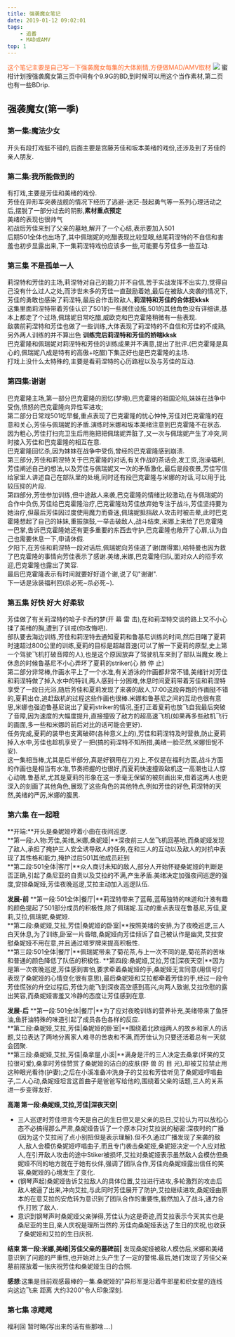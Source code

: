 ```yaml
---
title: 强袭魔女笔记
date: 2019-01-12 09:02:01
tags:
    - 追番
    - MAD或AMV
top: 1
---
```

<scan style="color:#FF682B">这个笔记主要是自己写一下强袭魔女每集的大体剧情,方便做MAD/AMV取材</scan>
![](https://timgsa.baidu.com/timg?image&quality=80&size=b9999_10000&sec=1564508806926&di=d990fd9e5ba4267e8ab138ae3cfae0d2&imgtype=0&src=http%3A%2F%2Fg.hiphotos.baidu.com%2Fbaike%2Fc0%253Dbaike60%252C5%252C5%252C60%252C20%2Fsign%3Daf26333e828ba61ecbe3c07d205dfc6f%2Fe824b899a9014c0870151d510a7b02087bf4f413.jpg)
蜜柑计划搜强袭魔女第三页中间有个9.9G的BD,到时候可以用这个当作素材,第二页也有一些BDrip.
<!-- more -->
## 强袭魔女(第一季)
### 第一集:魔法少女 
开头有段打戏挺不错的,后面主要是宫藤芳佳和坂本美绪的戏份,还涉及到了芳佳的亲人朋友.  
### 第二集:我所能做到的 
有打戏,主要是芳佳和美绪的戏份.  
芳佳在异形军突袭战舰的情况下经历了逃避-迷茫-鼓起勇气等一系列心理活动之后,摆脱了一部分过去的阴影,**素材重点预定**  
美绪的表现也很帅气  
初战后芳佳来到了父亲的墓地,解开了一个心结,表示要加入501  
后期501全体也出场了,其中佩瑞妮的吃醋表现比较显眼,结尾莉涅特的不自信和害羞也初步显露出来,下一集莉涅特戏份应该多一些,可能要与芳佳多一些互动.  
### 第三集 不是孤单一人 
莉涅特和芳佳的主场,莉涅特对自己的能力并不自信,苦于实战发挥不出实力,觉得自己没有什么过人之处,而涉世未多的芳佳一直鼓励着她,最后在被敌人突袭的情况下,芳佳的勇敢也感染了莉涅特,最后合作击败敌人,**莉涅特和芳佳的合体技kksk**  
这集里面莉涅特带着芳佳认识了501的一些居住设施,501的其他角色没有详细讲,基本上都走了个过场,佩瑞妮日常吃醋,威欧克和巴克霍隆稍微有一些表现.  
敌袭前莉涅特和芳佳也做了一些训练,大体表现了莉涅特的不自信和芳佳的不成熟,另外两人训练的并不算出色 **训练完后莉涅特和芳佳的娇喘kksk**  
巴克霍隆和佩瑞妮对莉涅特和芳佳的训练成果并不满意,提出了批评.(巴克霍隆是真心的,佩瑞妮八成是特有的高傲+吃醋)下集正好也是巴克霍隆的主场.  
打戏上没什么太特殊的,主要是看莉涅特的心历路程以及与芳佳的互动.  
### 第四集:谢谢
巴克霍隆主场,第一部分巴克霍隆的回忆(梦境),巴克霍隆的祖国沦陷,妹妹在战争中受伤,愤怒的巴克霍隆向异性军进攻;  
第二部分日常戏501吃早餐,重点表现了巴克霍隆的忧心忡忡,芳佳对巴克霍隆的在意和关心,芳佳与佩瑞妮的矛盾.演练时米娜和坂本美绪注意到巴克霍隆不在状态.  
因为粗心,芳佳打扫完卫生后用拖把把佩瑞妮弄脏了,又一次与佩瑞妮产生了冲突,同时接入芳佳和巴克霍隆的相互在意.  
巴克霍隆回忆杀,因为妹妹在战争中受伤,曾经的巴克霍隆感到崩溃.  
第三部分,芳佳和莉涅特关于巴克霍隆的对话,有关作战的茶话会,发工资,泡澡福利,芳佳阐述自己的想法,以及芳佳与佩瑞妮又一次的矛盾激化,最后是段夜景,芳佳写信给家里人讲述自己在部队里的处境,同时还有段巴克霍隆与米娜的对话,可以用于比较压抑的片段.  
第四部分,芳佳参加训练,但中途敌人来袭,巴克霍隆的情绪比较激动,在与佩瑞妮的合作中负伤,芳佳给巴克霍隆治疗,巴克霍隆劝芳佳放弃她专注于战斗,芳佳坚持要为她治疗,但最后芳佳因过度使用魔力而昏迷,佩瑞妮抵挡敌人攻击时被击晕,此时巴克霍隆想起了自己的妹妹,重振旗鼓,一举击破敌人,战斗结束,米娜上来给了巴克霍隆一巴掌,告诉巴克霍隆她还有更多重要的东西去守护,巴克霍隆也敞开了心扉,认为自己也需要休息一下,申请休假.  
夕阳下,在芳佳和莉涅特一段对话后,佩瑞妮向芳佳道了谢(蹭得累),哈特曼也因为救了巴克霍隆的事情向芳佳表示了感谢.美绪,米娜,巴克霍隆归队,面对众人的招手欢迎,巴克霍隆也露出了笑容.  
最后巴克霍隆表示有时间就要好好道个谢,说了句"谢谢".  
下一话是泳装福利回(杀必死~杀必死~).
### 第五集 好快 好大 好柔软
芳佳做了有关莉涅特的哈子卡西的梦(开 幕 雷 击),在和莉涅特交谈的路上又不小心揉了美绪的胸,遭到了训戒(你改悔吧).  
部队要去海边训练,芳佳和莉涅特去通知夏莉和鲁基尼训练的时间,然后目睹了夏莉时速超过800公里的训练,夏莉的目标是超越音速(可以了解一下夏莉的原型,史上第一个驾驶飞机打破音障的人),也是这个原因放弃了驾驶机车来到了部队当魔女.晚上休息的时候鲁基尼不小心弄坏了夏莉的striker(心 肺 停 止)  
第二部分非常棒,作画水平上了一个水准,有关游泳的作画都非常不错,美绪针对芳佳和莉涅特做了掉入水中的特训,两人感到十分困难,休息时间夏莉带着芳佳和莉涅特享受了一段日光浴,随后芳佳和夏莉发现了来袭的敌人,17:00这段奔跑的作画挺不错的,夏莉出仓,追赶敌机的过程这些作画也很棒.米娜和鲁基尼之间的互动也很有意思,米娜也强迫鲁基尼说出了夏莉striker的情况,歪打正着夏莉也放飞自我最后突破了音障,因为速度的大幅度提升,直接撞毁了敌方的超高速飞机(如果再多些敌机飞行的画面,多一些和米娜的前后对比的话可能会更好).  
任务完成,夏莉的装甲也支离破碎(各种意义上的),芳佳和莉涅特及时营救,防止夏莉掉入水中,芳佳也趁机享受了一把(搞的莉涅特不知所措,美绪一脸茫然,米娜忸怩不安).  
这一集相当棒,尤其是后半部分,真是好钢用在刀刃上,不仅是在福利方面,战斗方面的作画也是相当有水准,节奏把握的也很好,而夏莉快速撞毁敌机这一高潮也让人惊心动魄.鲁基尼,尤其是夏莉的形象在这一季毫无保留的被刻画出来,借着这两人也更深入的刻画了其他角色,展现了这些角色的其他特点,例如芳佳的好色,莉涅特的天然,美绪的严厉,米娜的腹黑.  

### 第六集 在一起哦 
**开端:**开头是桑妮娅哼着小曲在夜间巡逻.    
**第一段:人物:芳佳,美绪,米娜,桑妮娅|**深夜前三人坐飞机回基地,而桑妮娅发现了敌人,承担了掩护三人安全诱导敌人的任务,在和三人的互动以及敌人的对抗中表现了其性格和能力,掩护过后501其他成员赶到   
**第二段:501全体|客厅|**众人商讨未知的敌人,部分人开始怀疑桑妮娅的判断是否正确,引起了桑尼亚的自责以及艾拉的不满,产生矛盾.美绪决定加强夜间巡逻的强度,安排桑妮娅,芳佳夜晚巡逻,艾拉主动加入巡逻队伍.    

**发展-前** 
**第一段:501全体|餐厅|**莉涅特带来了蓝莓,蓝莓独特的味道和汁液有趣的颜色提起了501部分成员的积极性,除了佩瑞妮.互动的重点表现在鲁基尼,芳佳,夏莉,艾拉,佩瑞妮,桑妮娅.    
**第二段:桑妮娅,艾拉,芳佳|桑妮娅的卧室|**按照美绪的安排,为了夜晚巡逻,三人白天休息,为了训练,卧室一片昏暗,桑妮娅向芳佳倾诉了自己被认作是幽灵,艾拉安慰桑妮娅不用在意,并且通过塔罗牌来提高积极性.   
**第三段:501全体|餐厅|**佩瑞妮带来了菊花茶,与上一次不同的是,菊花茶的苦味和普通的颜色降低了队伍的积极性.
**第四段:桑妮娅,艾拉,芳佳|深夜天空|**因为是第一次夜晚巡逻,芳佳感到害怕,要求牵着桑妮娅的手,桑妮娅无言同意(用信号灯表现了桑妮娅的心情变化很有意思),最后桑妮娅和艾拉都牵着芳佳的手,经过一段令芳佳慌张的升空过程后,芳佳为能飞到深夜高空感到高兴,向两人致谢,艾拉欣慰的露出笑容,而桑妮娅害羞又冷静的态度让芳佳感到在意.   

**发展-后** 
**第一段:501全体|餐厅|**为了应对夜晚训练的营养补充,美绪带来了鱼肝油,鱼肝油特殊的味道引起了成员各色各样的反应.   
**第二段:桑妮娅,艾拉,芳佳|桑妮娅的卧室|**围绕着北欧组两人的故乡和家人的话题,艾拉表达了两地分离家人难寻的苦衷和不满,而芳佳认为只要还活着总有一天就会团聚.    
**第三段:桑妮娅,艾拉,芳佳|桑拿屋,小溪|**满身是汗的三人决定去桑拿(坏笑的艾拉很可爱),桑拿时芳佳赞赏了桑妮娅的洁白的皮肤(野 兽 的 目 光),却被艾拉禁止用这种眼光看待(护妻);之后在小溪准备冲洗身子的艾拉和芳佳听见了桑妮娅哼唱曲子,二人心动,桑妮娅坦言这首曲子是爸爸写给他的,围绕着父亲的话题,三人的关系进一步变得友好.  

**高潮 第一段:桑妮娅,艾拉,芳佳|深夜天空|**   
* 三人巡逻时芳佳坦言今天是自己的生日但又是父亲的忌日,艾拉认为可以放松心态不必搞得那么严肃,桑妮娅告诉了一个原本只对艾拉说的秘密:深夜时的广播(因为这个艾拉闹了点小别扭但是表示理解).但不久通过广播发现了来袭的敌人,敌人会模仿桑妮娅哼唱曲子,而且专门袭击桑妮娅,桑妮娅决定一个人应对敌人,在引开敌人攻击的途中Stiker被损坏,艾拉对桑妮娅表示虽然敌人会模仿但桑妮娅不同的地方就在于她有伙伴,强调了团队合作,芳佳向桑妮娅露出信任的笑容,桑妮娅的心境发生了变化.    
* (钢琴声起)桑妮娅告诉艾拉敌人的具体位置,艾拉进行进攻,多轮激烈的攻击后敌人被逼了出来,冲向艾拉,与此同时芳佳展开了防护,艾拉继续进攻,桑妮娅由原本的在意艾拉的安危转为意识到了团队合作的重要性,毅然加入了战斗,通力合作,打败了敌人.    
* 意识到钢琴声时桑妮娅父亲弹得,芳佳认为这是奇迹,而艾拉表示今天其实也是桑尼亚的生日,亲人庆祝是理所当然的.芳佳向桑妮娅表达了生日的庆祝,也收获了桑妮娅和艾拉的生日庆祝.  

**结束 第一段:米娜,美绪|芳佳父亲的墓碑前|** 发现桑妮娅被敌人模仿后,米娜和美绪意识到了问题的严重性,也开始对上头产生了一定的警惕.最后,她们发现了芳佳父亲墓前摆放着一张庆祝芳佳和桑妮娅生日的合照. 

**感想**:这集是目前观感最棒的一集.桑妮娅的"异形军是沿着牛郎星和织女星的连线向这边飞来 距离 大约3200"令人印象深刻.   

### 第七集 凉飕飕
福利回 暂时略(写出来的话有些那啥....)
